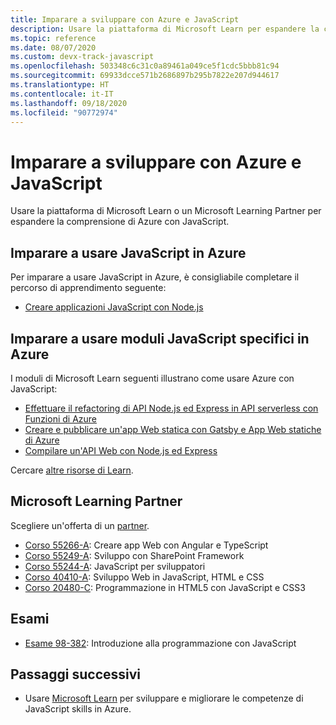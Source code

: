 ```yaml
---
title: Imparare a sviluppare con Azure e JavaScript
description: Usare la piattaforma di Microsoft Learn per espandere la comprensione di Azure con JavaScript
ms.topic: reference
ms.date: 08/07/2020
ms.custom: devx-track-javascript
ms.openlocfilehash: 503348c6c31c0a89461a049ce5f1cdc5bbb81c94
ms.sourcegitcommit: 69933dcce571b2686897b295b7822e207d944617
ms.translationtype: HT
ms.contentlocale: it-IT
ms.lasthandoff: 09/18/2020
ms.locfileid: "90772974"
---
```

# <a name="learn-to-develop-with-azure-and-javascript"></a>Imparare a sviluppare con Azure e JavaScript 

Usare la piattaforma di Microsoft Learn o un Microsoft Learning Partner per espandere la comprensione di Azure con JavaScript.

## <a name="learn-javascript-on-azure"></a>Imparare a usare JavaScript in Azure

Per imparare a usare JavaScript in Azure, è consigliabile completare il percorso di apprendimento seguente:

* [Creare applicazioni JavaScript con Node.js](/learn/paths/build-javascript-applications-nodejs/)

## <a name="learn-specific-javascript-modules-on-azure"></a>Imparare a usare moduli JavaScript specifici in Azure

I moduli di Microsoft Learn seguenti illustrano come usare Azure con JavaScript:

* [Effettuare il refactoring di API Node.js ed Express in API serverless con Funzioni di Azure](/learn/modules/shift-nodejs-express-apis-serverless/)
* [Creare e pubblicare un'app Web statica con Gatsby e App Web statiche di Azure](/learn/modules/create-deploy-static-webapp-gatsby-app-service/)
* [Compilare un'API Web con Node.js ed Express](/learn/modules/build-web-api-nodejs-express/) 

Cercare [altre risorse di Learn](/search/?category=Learn&terms=JavaScript).


## <a name="microsoft-learning-partner"></a>Microsoft Learning Partner

Scegliere un'offerta di un [partner](/learn/certifications/partners).

* [Corso 55266-A](/learn/certifications/courses/55266): Creare app Web con Angular e TypeScript
* [Corso 55249-A](/learn/certifications/courses/55249): Sviluppo con SharePoint Framework
* [Corso 55244-A](/learn/certifications/courses/55244): JavaScript per sviluppatori
* [Corso 40410-A](/learn/certifications/courses/40410): Sviluppo Web in JavaScript, HTML e CSS
* [Corso 20480-C](/learn/certifications/courses/20480): Programmazione in HTML5 con JavaScript e CSS3

## <a name="exams"></a>Esami

* [Esame 98-382](/learn/certifications/exams/98-382): Introduzione alla programmazione con JavaScript

## <a name="next-steps"></a>Passaggi successivi

* Usare [Microsoft Learn](/learn/) per sviluppare e migliorare le competenze di JavaScript skills in Azure.